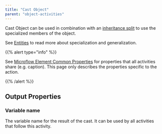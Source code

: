 ```yaml
---
title: "Cast Object"
parent: "object-activities"
---
```



Cast Object can be used in combination with an [inheritance split](inheritance-split) to use the specialized members of the object.

See [Entities](entities) to read more about specialization and generalization.

{{% alert type="info" %}}

See [Microflow Element Common Properties](microflow-element-common-properties) for properties that all activities share (e.g. caption). This page only describes the properties specific to the action.

{{% /alert %}}

## Output Properties

### Variable name

The variable name for the result of the cast. It can be used by all activities that follow this activity.
